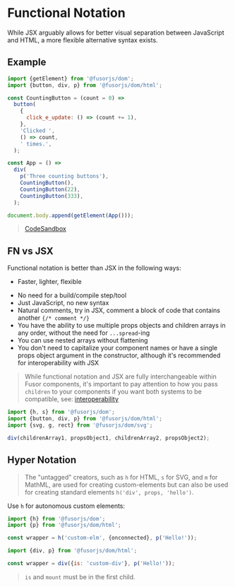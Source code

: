 # Functional Notation

While JSX arguably allows for better visual separation between JavaScript and HTML, a more flexible alternative syntax exists.

## Example

```js
import {getElement} from '@fusorjs/dom';
import {button, div, p} from '@fusorjs/dom/html';

const CountingButton = (count = 0) =>
  button(
    {
      click_e_update: () => (count += 1),
    },
    'Clicked ',
    () => count,
    ' times.',
  );

const App = () =>
  div(
    p('Three counting buttons'),
    CountingButton(),
    CountingButton(22),
    CountingButton(333),
  );

document.body.append(getElement(App()));
```

> [CodeSandbox](https://codesandbox.io/p/sandbox/cvbhsk?file=%2Fsrc%2Findex.js%3A8%2C23)

## FN vs JSX

Functional notation is better than JSX in the following ways:

- Faster, lighter, flexible
<!-- - Typechecks automatically between static `Element` and dynamic `Component<Element>` (not in v3 anymore) -->
- No need for a build/compile step/tool
- Just JavaScript, no new syntax
- Natural comments, try in JSX, comment a block of code that contains another `{/* comment */}`
- You have the ability to use multiple props objects and children arrays in any order, without the need for `...spread`-ing
- You can use nested arrays without flattening
- You don't need to capitalize your component names or have a single props object argument in the constructor, although it's recommended for interoperability with JSX

> While functional notation and JSX are fully interchangeable within Fusor components, it's important to pay attention to how you pass `children` to your components if you want both systems to be compatible, see: [interoperability](../src/spec/jsx-fn-interoperability.spec.tsx)

```js
import {h, s} from '@fusorjs/dom';
import {button, div, p} from '@fusorjs/dom/html';
import {svg, g, rect} from '@fusorjs/dom/svg';

div(childrenArray1, propsObject1, childrenArray2, propsObject2);
```

## Hyper Notation

> The "untagged" creators, such as `h` for HTML, `s` for SVG, and `m` for MathML, are used for creating custom-elements but can also be used for creating standard elements `h('div', props, 'hello')`.

Use `h` for autonomous custom elements:

```js
import {h} from '@fusorjs/dom';
import {p} from '@fusorjs/dom/html';

const wrapper = h('custom-elm', {onconnected}, p('Hello!'));
```

```js
import {div, p} from '@fusorjs/dom/html';

const wrapper = div({is: 'custom-div'}, p('Hello!'));
```

> `is` and `mount` must be in the first child.
